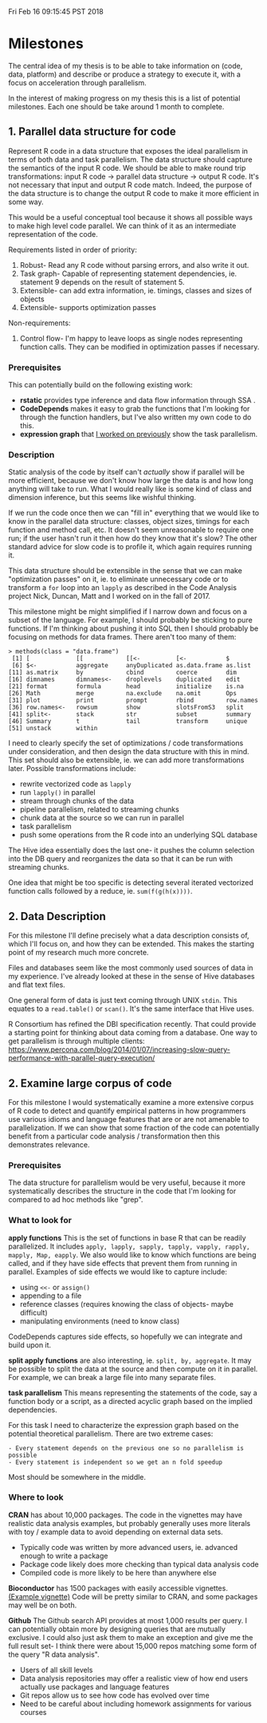 Fri Feb 16 09:15:45 PST 2018

# Milestones

The central idea of my thesis is to be able to take information on (code,
data, platform) and describe or produce a strategy to execute it, with a
focus on acceleration through parallelism. 

In the interest of making progress on my thesis this is a list of potential
milestones.  Each one should be take around 1 month to complete.


## 1. Parallel data structure for code

Represent R code in a data structure that exposes the ideal parallelism in
terms of both data and task parallelism. The data structure should capture
the semantics of the input R code. We should be able to make round trip
transformations: input R code -> parallel data structure -> output R code.
It's not necessary that input and output R code match. Indeed, the purpose
of the data structure is to change the output R code to make it more
efficient in some way.

This would be a useful conceptual tool because it shows all possible ways
to make high level code parallel. We can think of it as an intermediate
representation of the code.

Requirements listed in order of priority:
1. Robust- Read any R code without parsing errors, and also write it out.
1. Task graph- Capable of representing statement dependencies, ie.
   statement 9 depends on the result of statement 5.
1. Extensible- can add extra information, ie. timings, classes and sizes of
   objects
1. Extensible- supports optimization passes

Non-requirements:
1. Control flow- I'm happy to leave loops as single nodes representing
   function calls. They can be modified in optimization passes if
   necessary.

### Prerequisites

This can potentially build on the following existing work:
- __rstatic__ provides type inference and data flow information through SSA .
- __CodeDepends__ makes it easy to grab the functions that I'm looking for
  through the function handlers, but I've also written my own code to do
  this.
- __expression graph__ that [I worked on
  previously](https://github.com/clarkfitzg/phd_research/blob/master/expression_graph/expression_graph.tex)
show the task parallelism.

### Description

Static analysis of the code by itself can't _actually_ show if parallel
will be more efficient, because we don't know how large the data is and how
long anything will take to run.  What I would really like is some kind of
class and dimension inference, but this seems like wishful thinking.

If we run the code once then we can "fill in" everything that we would like
to know in the parallel data structure: classes, object sizes, timings for
each function and method call, etc. It doesn't seem unreasonable to require
one run; if the user hasn't run it then how do they know that it's slow?
The other standard advice for slow code is to profile it, which again
requires running it.

This data structure should be extensible in the sense that we can make
"optimization passes" on it, ie. to eliminate unnecessary code or to
transform a `for` loop into an `lapply` as described in the Code Analysis
project Nick, Duncan, Matt and I worked on in the fall of 2017.

This milestone might be might simplified if I narrow down and focus on a
subset of the language. For example, I should probably be sticking to pure
functions. If I'm thinking about pushing it into SQL then I should probably
be focusing on methods for data frames. There aren't too many of them:

```
> methods(class = "data.frame")
 [1] [             [[            [[<-          [<-           $
 [6] $<-           aggregate     anyDuplicated as.data.frame as.list
[11] as.matrix     by            cbind         coerce        dim
[16] dimnames      dimnames<-    droplevels    duplicated    edit
[21] format        formula       head          initialize    is.na
[26] Math          merge         na.exclude    na.omit       Ops
[31] plot          print         prompt        rbind         row.names
[36] row.names<-   rowsum        show          slotsFromS3   split
[41] split<-       stack         str           subset        summary
[46] Summary       t             tail          transform     unique
[51] unstack       within
```

I need to clearly specify the set of optimizations / code transformations
under consideration, and then design the data structure with this
in mind. This set should also be extensible, ie. we can add more
transformations later. Possible transformations include:

- rewrite vectorized code as `lapply`
- run `lapply()` in parallel
- stream through chunks of the data
- pipeline parallelism, related to streaming chunks
- chunk data at the source so we can run in parallel
- task parallelism
- push some operations from the R code into an underlying SQL database

The Hive idea essentially does the last one- it pushes the column selection
into the DB query and reorganizes the data so that it can be run with
streaming chunks.

One idea that might be too specific is detecting several iterated
vectorized function calls followed by a reduce, ie. `sum(f(g(h(x))))`.


## 2. Data Description

For this milestone I'll define precisely what a data description consists
of, which I'll focus on, and how they can be extended. This makes the
starting point of my research much more concrete.

Files and databases seem like the most commonly used sources of data in my
experience. I've already looked at these in the sense of Hive databases and
flat text files.

One general form of data is just text coming through UNIX `stdin`. This
equates to a `read.table()` or `scan()`. It's the same interface that Hive
uses.

R Consortium has refined the DBI specification recently. That could provide
a starting point for thinking about data coming from a database. One way to
get parallelism is through multiple clients:
https://www.percona.com/blog/2014/01/07/increasing-slow-query-performance-with-parallel-query-execution/

## 2. Examine large corpus of code

For this milestone I would systematically examine a more extensive corpus
of R code to detect and quantify empirical patterns in how programmers use
various idioms and language features that are or are not amenable to
parallelization.
If we can show that some fraction of the code can potentially benefit from
a particular code analysis / transformation then this demonstrates
relevance.

### Prerequisites

The data structure for parallelism would be very useful, because it more
systematically describes the structure in the code that I'm looking for
compared to ad hoc methods like "grep".

### What to look for

__apply functions__ This is the set of functions in base R that can be readily
parallelized. It includes `apply, lapply, sapply, tapply, vapply,
rapply, mapply, Map, eapply`. We also would like to know which functions are being
called, and if they have side effects that prevent them from running in
parallel. Examples of side effects we would like to capture include:

- using `<<-` or `assign()`
- appending to a file
- reference classes (requires knowing the class of objects- maybe difficult)
- manipulating environments (need to know class)

CodeDepends captures side effects, so hopefully we can integrate and build
upon it.

__split apply functions__ are also interesting, ie. `split, by, aggregate`.
It may be possible to split the data at the source and then compute on it
in parallel. For example, we can break a large file into many separate
files.

__task parallelism__ This means representing the statements of the code,
say a function body or a script, as a directed acyclic graph based on the
implied dependencies. 

For this task I need to characterize the expression graph based on the
potential theoretical parallelism. There are two extreme cases:

    - Every statement depends on the previous one so no parallelism is possible
    - Every statement is independent so we get an n fold speedup

Most should be somewhere in the middle.

### Where to look

__CRAN__ has about 10,000 packages. The code in the vignettes may have
realistic data analysis examples, but probably generally uses more literals
with toy / example data to avoid depending on external data sets.

- Typically code was written by more advanced users, ie. advanced enough to
  write a package
- Package code likely does more checking than typical data analysis code
- Compiled code is more likely to be here than anywhere else

__Bioconductor__ has 1500 packages with easily accessible vignettes.
[(Example
vignette)](https://www.bioconductor.org/packages/release/bioc/vignettes/apComplex/inst/doc/apComplex.R)
Code will be pretty similar to CRAN, and some packages may well be on both.

__Github__ The Github search API provides at most 1,000 results per query. I
can potentially obtain more by designing queries that are mutually
exclusive. I could also just ask them to make an exception and give me the
full result set- I think there were about 15,000 repos matching some form of
the query "R data analysis".

- Users of all skill levels
- Data analysis repositories may offer a realistic view of how
  end users actually use packages and language features
- Git repos allow us to see how code has evolved over time
- Need to be careful about including homework assignments for various
  courses

